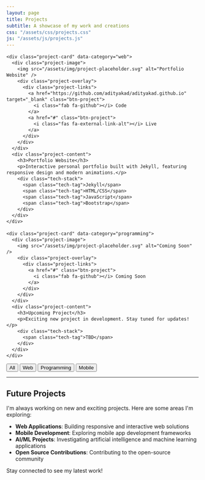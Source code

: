 ```yaml
---
layout: page
title: Projects
subtitle: A showcase of my work and creations
css: "/assets/css/projects.css"
js: "/assets/js/projects.js"
---
```


<div class="projects-container">
  <div class="project-grid">
    
    <div class="project-card" data-category="web">
      <div class="project-image">
        <img src="/assets/img/project-placeholder.svg" alt="Portfolio Website" />
        <div class="project-overlay">
          <div class="project-links">
            <a href="https://github.com/adityakad/adityakad.github.io" target="_blank" class="btn-project">
              <i class="fab fa-github"></i> Code
            </a>
            <a href="#" class="btn-project">
              <i class="fas fa-external-link-alt"></i> Live
            </a>
          </div>
        </div>
      </div>
      <div class="project-content">
        <h3>Portfolio Website</h3>
        <p>Interactive personal portfolio built with Jekyll, featuring responsive design and modern animations.</p>
        <div class="tech-stack">
          <span class="tech-tag">Jekyll</span>
          <span class="tech-tag">HTML/CSS</span>
          <span class="tech-tag">JavaScript</span>
          <span class="tech-tag">Bootstrap</span>
        </div>
      </div>
    </div>

    <div class="project-card" data-category="programming">
      <div class="project-image">
        <img src="/assets/img/project-placeholder.svg" alt="Coming Soon" />
        <div class="project-overlay">
          <div class="project-links">
            <a href="#" class="btn-project">
              <i class="fab fa-github"></i> Coming Soon
            </a>
          </div>
        </div>
      </div>
      <div class="project-content">
        <h3>Upcoming Project</h3>
        <p>Exciting new project in development. Stay tuned for updates!</p>
        <div class="tech-stack">
          <span class="tech-tag">TBD</span>
        </div>
      </div>
    </div>

  </div>

  <div class="project-filters">
    <button class="filter-btn active" data-filter="all">All</button>
    <button class="filter-btn" data-filter="web">Web</button>
    <button class="filter-btn" data-filter="programming">Programming</button>
    <button class="filter-btn" data-filter="mobile">Mobile</button>
  </div>
</div>

---

## Future Projects

I'm always working on new and exciting projects. Here are some areas I'm exploring:

- **Web Applications**: Building responsive and interactive web solutions
- **Mobile Development**: Exploring mobile app development frameworks
- **AI/ML Projects**: Investigating artificial intelligence and machine learning applications
- **Open Source Contributions**: Contributing to the open-source community

Stay connected to see my latest work!